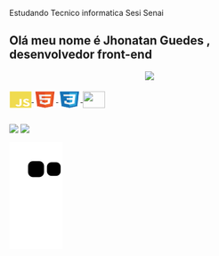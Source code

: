 Estudando Tecnico informatica Sesi Senai 
## Olá meu nome é Jhonatan Guedes , desenvolvedor front-end 
<div align="center">
  <a href="https://github.com/rafaballerini">
  <img height="180em" src="https://github-readme-stats.vercel.app/api?username=rafaballerini2&show_icons=true&theme=dark&include_all_commits=true&count_private=true"/>
</div>
<div style="display: inline_block"><br>
  <img align="center" alt="Rafa-Js" height="30" width="40" src="https://raw.githubusercontent.com/devicons/devicon/master/icons/javascript/javascript-plain.svg">
  <img align="center" alt="Rafa-HTML" height="30" width="40" src="https://raw.githubusercontent.com/devicons/devicon/master/icons/html5/html5-original.svg">
  <img align="center" alt="Rafa-CSS" height="30" width="40" src="https://raw.githubusercontent.com/devicons/devicon/master/icons/css3/css3-original.svg">
   <img align="center" alt="" height="30" width="40" src="https://cdn-icons-png.flaticon.com/512/226/226777.png">
</div>
  
##
 
<div> 
  <a href="https://www.instagram.com/jhonatanpc_/"_blank"><img src="https://img.shields.io/badge/-Instagram-%23E4405F?style=for-the-badge&logo=instagram&logoColor=white" 
target="_blank"></a>
  <a href="https://www.linkedin.com/in/jhonatan-guedes-0a4773251/target="_blank"><img src="https://img.shields.io/badge/-LinkedIn-%230077B5?style=for-the-badge&logo=linkedin&logoColor=white" target="_blank"></a> 
 
  ![Snake animation](https://github.com/rafaballerini/rafaballerini/blob/output/github-contribution-grid-snake.svg)
 
</div>
